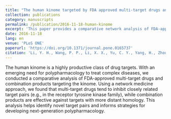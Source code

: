 ```yaml
---
title: "The human kinome targeted by FDA approved multi-target drugs and combination products: a comparative study from the drug-target interaction network perspective"
collection: publications
category: manuscripts
permalink: /publication/2016-11-18-human-kinome
excerpt: 'This paper provides a comparative network analysis of FDA-approved multi-target drugs and combination products that target the human kinome, offering insights for next-generation polypharmacology.'
date: 2016-11-18
lang: en
venue: 'PLoS ONE'
paperurl: 'https://doi.org/10.1371/journal.pone.0165737'
citation: 'Li, Y. H., Wang, P. P., Li, X. X., Yu, C. Y., Yang, H., Zhou, J., Xue, W. W., Tan, J., & Zhu, F. (2016). &quot;The human kinome targeted by FDA approved multi-target drugs and combination products: a comparative study from the drug-target interaction network perspective.&quot; <i>PLoS ONE</i>. 11(11):e0165737.'
---
```

The human kinome is a highly productive class of drug targets. With an emerging need for polypharmacology to treat complex diseases, we conducted a comparative analysis of FDA-approved multi-target drugs and combination products targeting the kinome. Using a network medicine approach, we found that multi-target drugs tend to inhibit closely related target pairs (e.g., in the receptor tyrosine kinase family), while combination products are effective against targets with more distant homology. This analysis helps identify novel target pairs and informs strategies for developing next-generation polypharmacology.